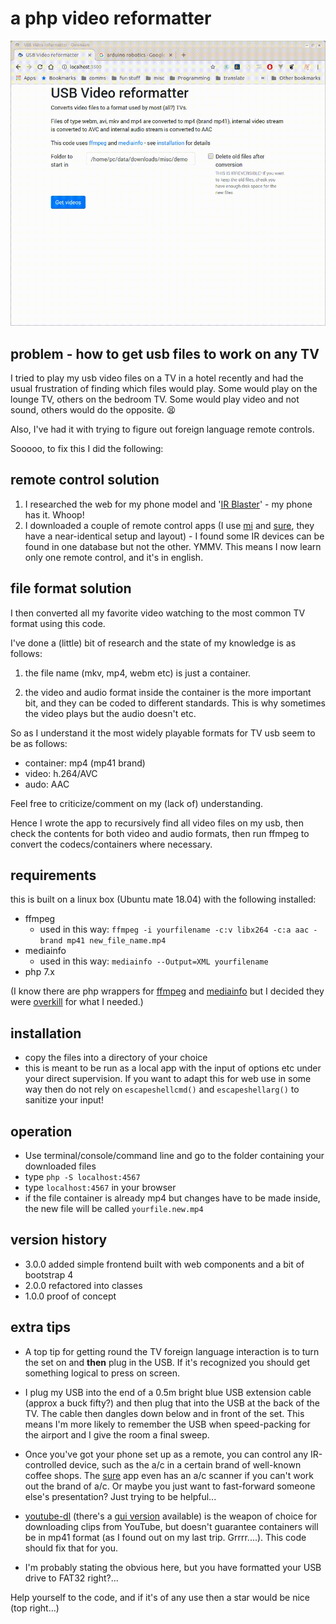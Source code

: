 # a php video reformatter

![](demo.gif)

## problem - how to get usb files to work on any TV

I tried to play my usb video files on a TV in a hotel recently and had the usual frustration of finding which files would play. Some would play on the lounge TV, others on the bedroom TV. Some would play video and not sound, others would do the opposite. :tired_face:

Also, I've had it with trying to figure out foreign language remote controls.

Sooooo, to fix this I did the following:

## remote control solution
1. I researched the web for my phone model and '[IR Blaster](https://en.wikipedia.org/wiki/Infrared_blaster)' - my phone has it. Whoop!
2. I downloaded a couple of remote control apps (I use [mi](https://play.google.com/store/apps/details?id=com.duokan.phone.remotecontroller) and [sure](https://play.google.com/store/apps/details?id=com.tekoia.sure.activities), they have a near-identical setup and layout) - I found some IR devices can be found in one database but not the other. YMMV. This means I now learn only one remote control, and it's in english.

## file format solution
I then converted all my favorite video watching to the most common TV format using this code.

I've done a (little) bit of research and the state of my knowledge is as follows:

1) the file name (mkv, mp4, webm etc) is just a container.

2) the video and audio format inside the container is the more important bit, and they can be coded to different standards. This is why sometimes the video plays but the audio doesn't etc.

So as I understand it the most widely playable formats for TV usb seem to be as follows:

* container: mp4 (mp41 brand)
* video: h.264/AVC
* audo: AAC

Feel free to criticize/comment on my (lack of) understanding.

Hence I wrote the app to recursively find all video files on my usb, then check the contents for both video and audio formats, then run ffmpeg to convert the codecs/containers where necessary.

## requirements

this is built on a linux box (Ubuntu mate 18.04) with the following installed:

* ffmpeg
    * used in this way: `ffmpeg -i yourfilename -c:v libx264 -c:a aac -brand mp41 new_file_name.mp4`
* mediainfo
    * used in this way: `mediainfo --Output=XML yourfilename`
* php 7.x

(I know there are php wrappers for [ffmpeg](https://github.com/PHP-FFMpeg/PHP-FFMpeg) and [mediainfo](https://github.com/mhor/php-mediainfo) but I decided they were [overkill](https://www.youtube.com/watch?v=6XUeB3eO9qU) for what I needed.)

## installation

* copy the files into  a directory of your choice
* this is meant to be run as a local app with the input of options etc under your direct supervision. If you want to adapt this for web use in some way then do not rely on `escapeshellcmd()` and `escapeshellarg()` to sanitize your input!

## operation

* Use terminal/console/command line and go to the folder containing your downloaded files
* type `php -S localhost:4567`
* type `localhost:4567` in your browser
* if the file container is already mp4 but changes have to be made inside, the new file will be called `yourfile.new.mp4`

## version history
* 3.0.0 added simple frontend built with web components and a bit of bootstrap 4
* 2.0.0 refactored into classes
* 1.0.0 proof of concept

## extra tips

* A top tip for getting round the TV foreign language interaction is to turn the set on and **then** plug in the USB. If it's recognized you should get something logical to press on screen.

* I plug my USB into the end of a 0.5m bright blue USB extension cable (approx a buck fifty?) and then plug that into the USB at the back of the TV. The cable then dangles down below and in front of the set. This means I'm more likely to remember the USB when speed-packing for the airport and I give the room a final sweep.

* Once you've got your phone set up as a remote, you can control any IR-controlled device, such as the a/c in a certain brand of well-known coffee shops. The [sure](https://play.google.com/store/apps/details?id=com.tekoia.sure.activities) app even has an a/c scanner if you can't work out the brand of a/c. Or maybe you just want to fast-forward someone else's presentation? Just trying to be helpful...

* [youtube-dl](https://rg3.github.io/youtube-dl/) (there's a [gui version](https://mrs0m30n3.github.io/youtube-dl-gui/) available) is the weapon of choice for downloading clips from YouTube, but doesn't guarantee containers will be in mp41 format (as I found out on my last trip. Grrrr....). This code should fix that for you.

* I'm probably stating the obvious here, but you have formatted your USB drive to FAT32 right?...

Help yourself to the code, and if it's of any use then a star would be nice (top right...)